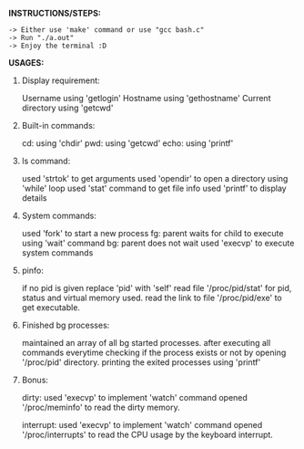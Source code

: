 __INSTRUCTIONS/STEPS:__

	-> Either use 'make' command or use "gcc bash.c"
	-> Run "./a.out"
	-> Enjoy the terminal :D

__USAGES:__

1. Display requirement:

	Username using 'getlogin'
	Hostname using 'gethostname'
	Current directory using 'getcwd'

2. Built-in commands:

	cd: using 'chdir'
	pwd: using 'getcwd'
	echo: using 'printf'

3. ls command:

	used 'strtok' to get arguments
	used 'opendir' to open a directory using 'while' loop
	used 'stat' command to get file info
	used 'printf' to display details

4. System commands:

	used 'fork' to start a new process
	fg: parent waits for child to execute using 'wait' command
	bg: parent does not wait
	used 'execvp' to execute system commands

5. pinfo:

	if no pid is given replace 'pid' with 'self'
	read file '/proc/pid/stat' for pid, status and virtual
		memory used.
	read the link to file '/proc/pid/exe' to get executable.

6. Finished bg processes:
	
	maintained an array of all bg started processes.
	after executing all commands everytime checking if the
		process exists or not by opening '/proc/pid' directory.
	printing the exited processes using 'printf'

7. Bonus:
	
	dirty:
		used 'execvp' to implement 'watch' command
		opened '/proc/meminfo' to read the dirty memory.

	interrupt:
		used 'execvp' to implement 'watch' command
		opened '/proc/interrupts' to read the CPU usage by
			the keyboard interrupt.
